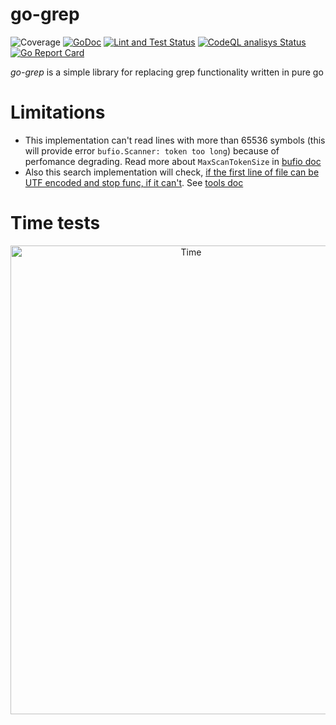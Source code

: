 # go-grep
![Coverage](https://img.shields.io/badge/Coverage-99.3%25-brightgreen)
[![GoDoc](https://godoc.org/github.com/alex123012/go-grep?status.svg)](https://pkg.go.dev/github.com/alex123012/go-grep) [![Lint and Test Status](https://github.com/alex123012/go-grep/actions/workflows/lint-and-test.yml/badge.svg)](https://github.com/alex123012/go-grep/actions) [![CodeQL analisys Status](https://github.com/alex123012/go-grep/actions/workflows/codeql-analysis.yml/badge.svg)](https://github.com/alex123012/go-grep/actions) [![Go Report Card](https://goreportcard.com/badge/github.com/alex123012/go-grep)](https://goreportcard.com/report/github.com/alex123012/go-grep)

*go-grep* is a simple library for replacing grep functionality written in pure go

# Limitations
* This implementation can't read lines with more than 65536 symbols (this will provide error ```bufio.Scanner: token too long```) because of perfomance degrading. Read more about ```MaxScanTokenSize``` in [bufio doc](https://pkg.go.dev/bufio#pkg-constants)
 * Also this search implementation will check, [if the first line of file can be UTF encoded and stop func, if it can't](./finder.go#L150). See [tools doc](https://pkg.go.dev/golang.org/x/tools/godoc/util#IsText)


# Time tests

<p align="center">
<!--START_SECTION:update_image-->
<img src=https://raw.githubusercontent.com/alex123012/go-grep/main/.github/images/result_time.png height=750px width=562px align=- alt=Time graphics />
<!--END_SECTION:update_image-->
</p>
